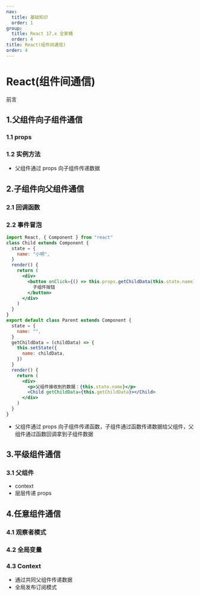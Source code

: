 ```yaml
---
nav:
  title: 基础知识
  order: 1
group:
  title: React 17.x 全家桶
  order: 4
title: React(组件间通信)
order: 4
---
```


# React(组件间通信)

<Alert type="info"> 前言

</Alert>

## 1.父组件向子组件通信
### 1.1 props
### 1.2 实例方法
- 父组件通过 props 向子组件传递数据

## 2.子组件向父组件通信
### 2.1 回调函数
### 2.2 事件冒泡
```jsx
import React, { Component } from "react"
class Child extends Component {
  state = {
    name: "小明",
  }
  render() {
    return (
      <div>
        <button onClick={() => this.props.getChildData(this.state.name)}>
          子组件按钮
        </button>
      </div>
    )
  }
}
export default class Parent extends Component {
  state = {
    name: "",
  }
  getChildData = (childData) => {
    this.setState({
      name: childData,
    })
  }
  render() {
    return (
      <div>
        <p>父组件接收到的数据：{this.state.name}</p>
        <Child getChildData={this.getChildData}></Child>
      </div>
    )
  }
}
```

- 父组件通过 props 向子组件传递函数，子组件通过函数传递数据给父组件，父组件通过函数回调拿到子组件数据

## 3.平级组件通信
### 3.1 父组件
- context
- 层层传递 props

## 4.任意组件通信
### 4.1 观察者模式
### 4.2 全局变量
### 4.3 Context
- 通过共同父组件传递数据
- 全局发布订阅模式
